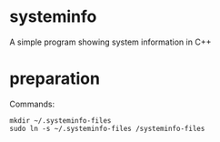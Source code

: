 # systeminfo
 A simple program showing system information in C++
# preparation
 Commands:
  ```
  mkdir ~/.systeminfo-files
  sudo ln -s ~/.systeminfo-files /systeminfo-files
  ```
